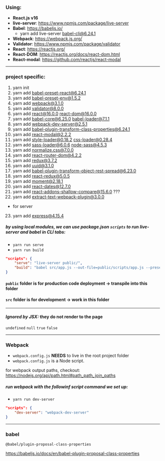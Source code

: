 ### Using:
- __React.js v16__
- __live-server__: https://www.npmjs.com/package/live-server
- __Babel__: https://babeljs.io/
    - yarn add live-server babel-cli@6.24.1
- __Webpack__: https://webpack.js.org/
- __Validator__: https://www.npmjs.com/package/validator
- __React__: https://reactjs.org/
- __React-DOM__: https://reactjs.org/docs/react-dom.html  
- __React-modal__: https://github.com/reactjs/react-modal
 ---
 
 ### project specific:
 1) yarn init
 2) yarn add babel-preset-react@6.24.1
 3) yarn add babel-preset-env@1.5.2
 4) yarn add webpack@3.1.0
 5) yarn add validator@8.0.0
 6) yarn add react@16.0.0 react-dom@16.0.0
 7) yarn add babel-core@6.25.0 babel-loader@7.1.1
 8) yarn add webpack-dev-server@2.5.1
 9) yarn add babel-plugin-transform-class-properties@6.24.1
 10) yarn add react-modal@2.2.2
 11) yarn add style-loader@0.18.2 css-loader@0.28.4
 12) yarn add sass-loader@6.0.6 node-sass@4.5.3
 13) yarn add normalize.css@7.0.0
 14) yarn add react-router-dom@4.2.2
 15) yarn add redux@3.7.2
 16) yarn add uuid@3.1.0
 17) yarn add babel-plugin-transform-object-rest-spread@6.23.0
 18) yarn add react-redux@5.0.5
 19) yarn add moment@2.18.1
 20) yarn add react-dates@12.7.0
 21) yarn add react-addons-shallow-compare@15.6.0
 ???
 22) yarn add extract-text-webpack-plugin@3.0.0
 - for server
 23) yarn add express@4.15.4
 
 ##### by using _local modules_, we can use package.json `scripts` to run live-server and babel in CLI tabs:
 - `yarn run serve`
 - `yarn run build`
 
 ```JSON
 "scripts": {
     "serve": "live-server public/",
     "build": "babel src/app.js --out-file=public/scripts/app.js --presets=env,react --watch"
 }
 ```
 
 #### `public` folder is for production code deployment -> transpile into this folder
 
 #### `src` folder is for development -> work in this folder
 
 ---
 
 
 #### _Ignored by JSX:_ they do not render to the page
 `undefined`
 `null`
 `true`
 `false`  
 
 ---
 
 ### Webpack
 
- `webpack.config.js` __NEEDS__ to live in the root project folder
- `webpack.config.js` is a Node script.

for webpack output paths, checkout:  
https://nodejs.org/api/path.html#path_path_join_paths

##### run webpack with the followinf script command we set up:
- `yarn run dev-server`

```JSON
"scripts": {
    "dev-server": "webpack-dev-server"
}
```


---

### babel

`@babel/plugin-proposal-class-properties`

https://babeljs.io/docs/en/babel-plugin-proposal-class-properties